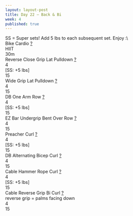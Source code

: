 ```yaml
---
layout: layout-post
title: Day 22 — Back & Bi
week: 4
published: true
---
```


<div class="ex_list">

  <div class="note _padding-bottom">SS = Super sets! Add 5 lbs to each subsequent set. Enjoy :\ </div>

  <div class="ex">
    <div class="name">
      Bike Cardio
      <a href="https://www.youtube.com/watch?v=WRylMkvahjM" target="_blank">?</a>
    </div>
    <div class="set">HIIT </div>
    <div class="rep">30m</div>
  </div>

  <div class="ex">
    <div class="name">
      Reverse Close Grip Lat Pulldown
      <a href="https://www.youtube.com/watch?v=apzFTbsm7HU" target="_blank">?</a>
    </div>
    <div class="set">4 <br/>[SS: +5 lbs]</div>
    <div class="rep">15</div>
  </div>

  <div class="ex">
    <div class="name">
      Wide Grip Lat Pulldown
      <a href="https://www.youtube.com/watch?v=von4DUh9soE" target="_blank">?</a>
    </div>
    <div class="set">4</div>
    <div class="rep">15</div>
  </div>

  <div class="ex">
    <div class="name">
      DB One Arm Row 
      <a href="https://www.youtube.com/watch?v=pYcpY20QaE8" target="_blank">?</a>
    </div>
    <div class="set">4 <br/>[SS: +5 lbs]</div>
    <div class="rep">15</div>
  </div>

  <div class="ex">
    <div class="name">
      EZ Bar Undergrip Bent Over Row
      <a href="https://www.youtube.com/watch?v=BaeLwoJIWG0" target="_blank">?</a>
    </div>
    <div class="set">4</div>
    <div class="rep">15</div>
  </div>

  <div class="ex">
    <div class="name">
      Preacher Curl 
      <a href="https://www.youtube.com/watch?v=DoCWeUBA0Gs" target="_blank">?</a>
    </div>
    <div class="set">4 <br/>[SS: +5 lbs]</div>
    <div class="rep">15</div>
  </div>

  <div class="ex">
    <div class="name">
      DB Alternating Bicep Curl
      <a href="https://www.youtube.com/watch?v=sAq_ocpRh_I" target="_blank">?</a>
    </div>
    <div class="set">4</div>
    <div class="rep">15</div>
  </div>

  <div class="ex">
    <div class="name">
      Cable Hammer Rope Curl 
      <a href="https://www.youtube.com/watch?v=1Quc_tOv97I" target="_blank">?</a>
    </div>
    <div class="set">4 <br/>[SS: +5 lbs]</div>
    <div class="rep">15</div>
  </div>

  <div class="ex">
    <div class="name">
      Cable Reverse Grip Bi Curl 
      <a href="https://www.youtube.com/watch?v=j7Gw7E5NM7k" target="_blank">?</a>
      <div class="note">reverse grip = palms facing down</div>
    </div>
    <div class="set">4</div>
    <div class="rep">15</div>
  </div>





</div>



